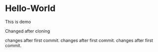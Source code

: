 Hello-World
===========

This is demo

Changed after cloning

changes after first commit.
changes after first commit.
changes after first commit.
